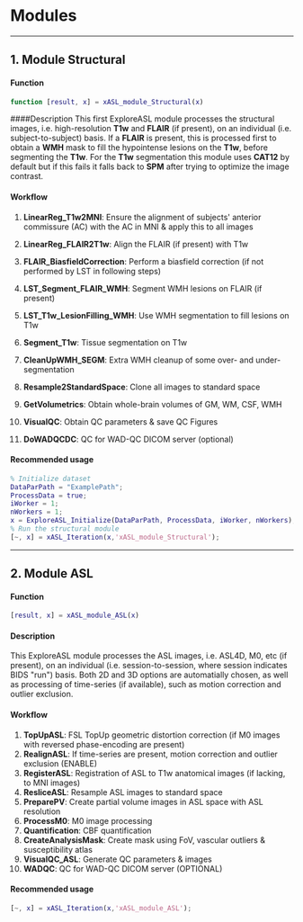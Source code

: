 # Modules

----
## 1. Module Structural

#### Function

```matlab
function [result, x] = xASL_module_Structural(x)
```

####Description
This first ExploreASL module processes the structural images, i.e. high-resolution **T1w** and **FLAIR** (if present), on an individual (i.e. subject-to-subject) basis. If a **FLAIR** is present, this is processed first to obtain a **WMH** mask to fill the hypointense lesions on the **T1w**, before segmenting the **T1w**. For the **T1w** segmentation this module uses **CAT12** by default but if this fails it falls back to **SPM** after trying to optimize the image contrast.

#### Workflow

1. **LinearReg\_T1w2MNI**: Ensure the alignment of subjects' anterior commissure (AC) with the AC in MNI & apply this to all images

2. **LinearReg\_FLAIR2T1w**: Align the FLAIR (if present) with T1w

3. **FLAIR\_BiasfieldCorrection**: Perform a biasfield correction (if not performed  by LST in following steps)

4. **LST\_Segment\_FLAIR_WMH**: Segment WMH lesions on FLAIR (if present)

5. **LST\_T1w\_LesionFilling_WMH**: Use WMH segmentation to fill lesions on T1w

6. **Segment\_T1w**: Tissue segmentation on T1w

7. **CleanUpWMH\_SEGM**: Extra WMH cleanup of some over- and under-segmentation

8. **Resample2StandardSpace**: Clone all images to standard space

9. **GetVolumetrics**: Obtain whole-brain volumes of GM, WM, CSF, WMH

10. **VisualQC**: Obtain QC parameters & save QC Figures

11. **DoWADQCDC**: QC for WAD-QC DICOM server (optional)

#### Recommended usage

```matlab
% Initialize dataset
DataParPath = "ExamplePath";
ProcessData = true;
iWorker = 1;
nWorkers = 1;
x = ExploreASL_Initialize(DataParPath, ProcessData, iWorker, nWorkers);
% Run the structural module
[~, x] = xASL_Iteration(x,'xASL_module_Structural');
```

----
## 2. Module ASL

#### Function

```matlab
[result, x] = xASL_module_ASL(x)
```

#### Description
This ExploreASL module processes the ASL images, i.e. ASL4D, M0, etc (if present), on an individual (i.e. session-to-session, where session indicates BIDS "run") basis. Both 2D and 3D options are automatially chosen, as well as processing of time-series (if available), such as motion correction and outlier exclusion.

#### Workflow

1. **TopUpASL**: FSL TopUp geometric distortion correction (if M0 images with reversed phase-encoding are present)
2. **RealignASL**: If time-series are present, motion correction and outlier exclusion (ENABLE)
3. **RegisterASL**: Registration of ASL to T1w anatomical images (if lacking, to MNI images)
4. **ResliceASL**: Resample ASL images to standard space
5. **PreparePV**: Create partial volume images in ASL space with ASL resolution
6. **ProcessM0**: M0 image processing
7. **Quantification**: CBF quantification
8. **CreateAnalysisMask**: Create mask using FoV, vascular outliers & susceptibility atlas
9. **VisualQC_ASL**: Generate QC parameters & images
10. **WADQC**:  QC for WAD-QC DICOM server (OPTIONAL)

#### Recommended usage

```matlab
[~, x] = xASL_Iteration(x,'xASL_module_ASL');
```


